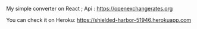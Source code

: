 My simple converter on React ;
Api : https://openexchangerates.org

You can check it on Heroku: https://shielded-harbor-51946.herokuapp.com